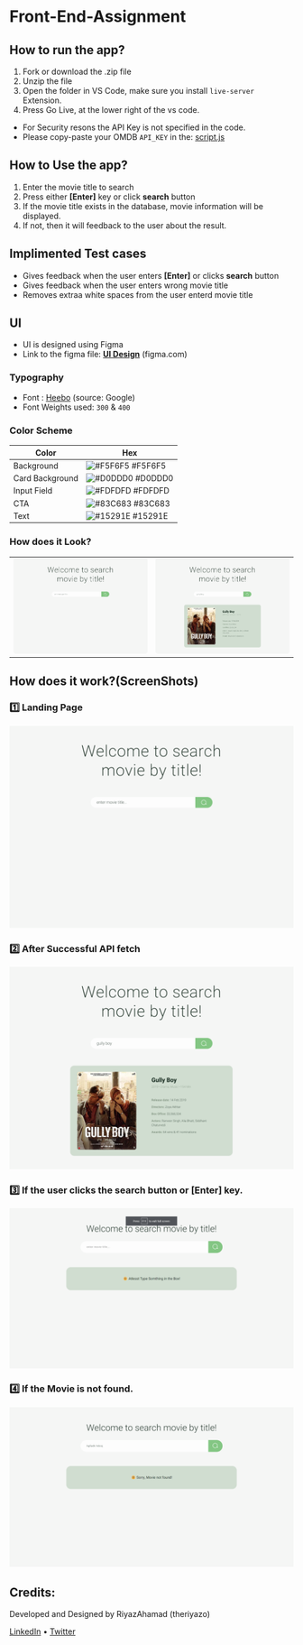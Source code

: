 # Front-End-Assignment
## How to run the app?
1. Fork or download the .zip file
2. Unzip the file
3. Open the folder in VS Code, make sure you install `live-server` Extension.
4. Press Go Live, at the lower right of the vs code.


+ For Security resons the API Key is not specified in the code.
+ Please copy-paste your OMDB `API_KEY` in the: [script.js](https://github.com/theriyazo/UI-Developer-Front-End-Assignment/blob/main/Scripts/script.js)

## How to Use the app?
1. Enter the movie title to search
2. Press either **[Enter]** key or click **search** button
3. If the movie title exists in the database, movie information will be displayed.
4. If not, then it will feedback to the user about the result.

## Implimented Test cases
+ Gives feedback when the user enters **[Enter]** or clicks **search** button
+ Gives feedback when the user enters wrong movie title
+ Removes extraa white spaces from the user enterd movie title

## UI
+ UI is designed using Figma
+ Link to the figma file: [**UI Design**](https://www.figma.com/file/0TMeAQuTHjGg3F5Vjt3OO9/Front-End-Assignment-MovieSearchAPP) (figma.com)

### Typography
+ Font : [Heebo](https://fonts.google.com/specimen/Heebo) (source: Google)
+ Font Weights used: `300` & `400`

### Color Scheme
| Color             | Hex                                                                |
| ----------------- | ------------------------------------------------------------------ |
| Background | ![#F5F6F5](https://via.placeholder.com/10/F5F6F5?text=+) #F5F6F5 |
| Card Background | ![#D0DDD0](https://via.placeholder.com/10/D0DDD0?text=+) #D0DDD0 |
| Input Field | ![#FDFDFD](https://via.placeholder.com/10/FDFDFD?text=+) #FDFDFD |
| CTA | ![#83C683](https://via.placeholder.com/10/83C683?text=+) #83C683 |
| Text | ![#15291E](https://via.placeholder.com/10/15291E?text=+) #15291E |

### How does it Look?
<table>
  <tr>
    <td>
        <img src="https://github.com/theriyazo/UI-Developer-Front-End-Assignment/blob/main/Assets/HomePage.png" />
    </td>
    <td>
      <img src="https://github.com/theriyazo/UI-Developer-Front-End-Assignment/blob/main/Assets/HomePage-%20with%20result.png" />
    </td>
  </tr>
</table>

## How does it work?(ScreenShots)
### 1️⃣ Landing Page
<img src="https://github.com/theriyazo/UI-Developer-Front-End-Assignment/blob/main/Assets/senario%201.png?raw=true" />

### 2️⃣ After Successful API fetch
<img src="https://github.com/theriyazo/UI-Developer-Front-End-Assignment/blob/main/Assets/senario%202.png" />

### 3️⃣ If the user clicks the search button or [Enter] key. 
<img src="https://github.com/theriyazo/UI-Developer-Front-End-Assignment/blob/main/Assets/senario%203.png" />

### 4️⃣ If the Movie is not found.
<img src="https://github.com/theriyazo/UI-Developer-Front-End-Assignment/blob/main/Assets/senario%204.png" />

## Credits:
Developed and Designed by RiyazAhamad (theriyazo)

[LinkedIn](https://www.linkedin.com/in/theriyazo) • [Twitter](https://www.twitter.com/theriyazo)

